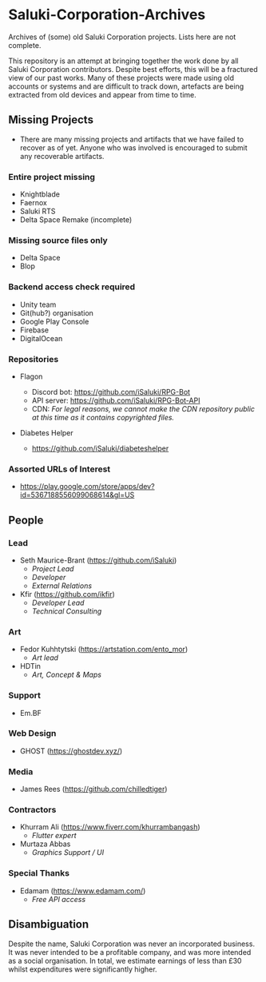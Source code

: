 # Saluki-Corporation-Archives

Archives of (some) old Saluki Corporation projects. Lists here are not complete.

This repository is an attempt at bringing together the work done by all Saluki Corporation contributors. Despite best efforts, this will be a fractured view of our past works. Many of these projects were made using old accounts or systems and are difficult to track down, artefacts are being extracted from old devices and appear from time to time. 


## Missing Projects

- There are many missing projects and artifacts that we have failed to recover as of yet. Anyone who was involved is encouraged to submit any recoverable artifacts.

### Entire project missing

- Knightblade
- Faernox
- Saluki RTS
- Delta Space Remake (incomplete)

### Missing source files only

- Delta Space
- Blop


### Backend access check required

- Unity team
- Git(hub?) organisation
- Google Play Console
- Firebase
- DigitalOcean

### Repositories

- Flagon
  - Discord bot: https://github.com/iSaluki/RPG-Bot
  - API server: https://github.com/iSaluki/RPG-Bot-API
  - CDN: *For legal reasons, we cannot make the CDN repository public at this time as it contains copyrighted files.*

- Diabetes Helper
  - https://github.com/iSaluki/diabeteshelper


### Assorted URLs of Interest


- https://play.google.com/store/apps/dev?id=5367188556099068614&gl=US

## People

### Lead

- Seth Maurice-Brant (https://github.com/iSaluki) 
  - *Project Lead*
  - *Developer*
  - *External Relations*
- Kfir (https://github.com/ikfir) 
  - *Developer Lead*
  - *Technical Consulting*

### Art

- Fedor Kuhhtytski (https://artstation.com/ento_mor)
  - *Art lead*
- HDTin
   - *Art, Concept & Maps*
### Support

- Em.BF

### Web Design

- GHOST (https://ghostdev.xyz/)

### Media

- James Rees (https://github.com/chilledtiger)

### Contractors

- Khurram Ali (https://www.fiverr.com/khurrambangash)
  - *Flutter expert*
- Murtaza Abbas 
  - *Graphics Support / UI*


### Special Thanks

- Edamam (https://www.edamam.com/)
  - *Free API access*


## Disambiguation

Despite the name, Saluki Corporation was never an incorporated business. It was never intended to be a profitable company, and was more intended as a social organisation.
In total, we estimate earnings of less than £30 whilst expenditures were significantly higher.

